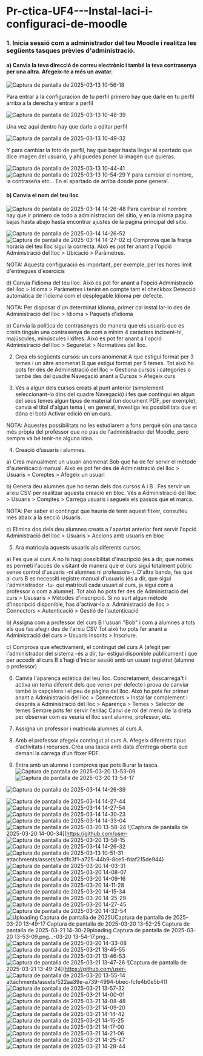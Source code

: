# Pr-ctica-UF4---Instal-laci-i-configuraci-de-moodle

### 1. Inicia sessió com a administrador del teu Moodle i realitza les següents tasques prèvies d'administració.

#### a) Canvia la teva direcció de correu electrònic i també la teva contrasenya per una altra. Afegeix-te a més un avatar. 

![Captura de pantalla de 2025-03-13 10-56-18](https://github.com/user-attachments/assets/21573a02-59c1-4125-b02d-c290129e6acd)

Para entrar a la configuracion de tu perfil primero hay que darle en tu perfil arriba a la derecha y entrar a perfil


![Captura de pantalla de 2025-03-13 10-48-39](https://github.com/user-attachments/assets/5bd513d0-3efe-419b-b705-72fdd85091e3)

Una vez aqui dentro hay que darle a editar perfil


![Captura de pantalla de 2025-03-13 10-49-32](https://github.com/user-attachments/assets/e381697e-ee63-4836-a844-4572911f64f1)

Y para cambiar la foto de perfil, hay que bajar hasta llegar al apartado que dice imagen del usuario, y ahi puedes poner la imagen que quieras.


![Captura de pantalla de 2025-03-13 10-44-41](https://github.com/user-attachments/assets/a0bbaad5-5f22-4401-9cad-5ff88bbcbe4a)
![Captura de pantalla de 2025-03-13 10-54-29](https://github.com/user-attachments/assets/80fc6bee-3f2c-4649-87a2-08bea5054398)
Y para cambiar el nombre, la contraseña etc... En el apartado de arriba donde pone general.

#### b) Canvia el nom del teu lloc 




![Captura de pantalla de 2025-03-14 14-26-48](https://github.com/user-attachments/assets/7861193c-1b80-492c-a096-70099648d42c)
Para cambiar el nombre hay que ir primero de todo a administracion del sitio, y en la misma pagina bajas hasta abajo hasta encontrar ajustes de la pagina principal del sitio.


![Captura de pantalla de 2025-03-14 14-26-52](https://github.com/user-attachments/assets/3b6cf80d-0750-4a18-afde-811bfb975054)
![Captura de pantalla de 2025-03-14 14-27-02](https://github.com/user-attachments/assets/bca77c4b-abeb-4fa1-aa18-b702d583fb5b)
c) Comprova que la franja horària del teu lloc sigui la correcta. Això es pot fer anant a l'opció Administració del lloc > Ubicació > Paràmetres.

NOTA: Aquesta configuració és important, per exemple, per les hores límit d'entregues d'exercicis

d) Canvia l'idioma del teu lloc. Això es pot fer anant a l'opció Administració del lloc > Idioma > Paràmetres i tenint en compte tant el checkbox Detecció automàtica de l'idioma com el desplegable Idioma per defecte.

NOTA: Per disposar d'un determinat idioma, primer cal instal.lar-lo des de Administració del lloc > Idioma > Paquets d'idioma

e) Canvia la política de contrasenyes de manera que els usuaris que es creiïn tinguin una contrasenya de com a mínim 4 caràcters incloent-hi, majúscules, minúscules i xifres. Això es pot fer anant a l'opció Administració del lloc > Seguretat > Normatives del lloc.

2. Crea els següents cursos: un curs anomenat A que estigui format per 3 temes i un altre anomenat B que estigui format per 5 temes. Tot això ho pots fer des de Administració del lloc > Gestiona cursos i categories o també des del quadre Navegació anant a Cursos > Afegeix curs

3. Vés a algun dels cursos creats al punt anterior (simplement seleccionant-lo dins del quadre Navegació) i fes que contingui en algun del seus temes algun tipus de material (un document PDF, per exemple), canvia el títol d'algun tema i, en general, investiga les possibilitats que et dóna el botó Activar edició en un curs.

NOTA: Aquestes possibilitats no les estudiarem a fons perquè són una tasca més pròpia del professor que no pas de l'administrador del Moodle, però sempre va bé tenir-ne alguna idea.

4. Creació d’usuaris i alumnes.

a) Crea manualment un usuari anomenat Bob que ha de fer servir el mètode d'autenticació manual. Això es pot fer des de Administració del lloc > Usuaris > Comptes > Afegeix un usuari

b) Genera deu alumnes que ho seran dels dos cursos A i B . Fes servir un arxiu CSV per realitzar aquesta creació en bloc. Vés a Administració del lloc > Usuaris > Comptes > Carrega usuaris i segueix els passos que et marca.

NOTA: Per saber el contingut que hauria de tenir aquest fitxer, consulteu més abaix a la secció Usuaris.

c) Elimina dos dels deu alumnes creats a l'apartat anterior fent servir l'opció Administració del lloc > Usuaris > Accions amb usuaris en bloc

5. Ara matricula aquests usuaris als diferents cursos.

a) Fes que al curs A no hi hagi possibilitat d'inscripció (és a dir, que només es permeti l'accés de visitant de manera que el curs sigui totalment públic sense control d'usuaris -ni alumnes ni professors-). D'altra banda, fes que al curs B es necessiti registre manual d'usuaris (és a dir, que sigui l'administrador -tu- qui matriculi cada usuari al curs, ja sigui com a professor o com a alumne). Tot això ho pots fer des de Administració del curs > Ususaris > Mètodes d'inscripció. Si no surt algun mètode d'inscripció disponible, has d'activar-lo a: Administració de lloc > Connectors > Autenticació > Gestió de l'autenticació

b) Assigna com a professor del curs B l'usuari "Bob" i com a alumnes a tots els que fas afegir des de l'arxiu CSV Tot això ho pots fer anant a Administració del curs > Usuaris inscrits > Inscriure.

c) Comprova que efectivament, el contingut del curs A (afegit per l'administrador del sistema -és a dir, tu- estigui disponible públicament i que per accedir al curs B s'hagi d'iniciar sessió amb un usuari registrat (alumne o professor)

6. Canvia l'aparença estètica del teu lloc. Concretament, descarrega't i activa un tema diferent dels que venen per defecte i prova de canviar també la capçalera i el peu de pàgina del lloc. Això ho pots fer primer anant a Administració del lloc > Connectors > Instal·lar complement i després a Administració del lloc > Aparença > Temes > Selector de temes Sempre pots fer servir l'enllaç Canvi de rol del menú de la dreta per observar com es veuria el lloc sent alumne, professor, etc.

7. Assigna un professor i matricula alumnes al curs A.

8. Amb el professor afegeix contingut al curs A. Afegeix diferents tipus d’activitats i recursos. Crea una tasca amb data d’entrega oberta que demani la càrrega d’un fitxer PDF.

9. Entra amb un alumne i comprova que pots lliurar la tasca.
![Captura de pantalla de 2025-03-20 13-53-09](https://github.com/user-attachments/assets/107cea47-09fd-4c17-a74c-5ba61cfb3fb5)
![Captura de pantalla de 2025-03-20 13-54-17](https://github.com/user-attachments/assets/444ecc44-e89c-4e1c-9e3f-1eaa8a6dfe25)

![Captura de pantalla de 2025-03-14 14-26-39](https://github.com/user-attachments/assets/a1126660-5971-470d-8697-729b26d295a2)

![Captura de pantalla de 2025-03-14 14-27-44](https://github.com/user-attachments/assets/46287cb4-94ec-4241-aa34-b3af78cc32cd)
![Captura de pantalla de 2025-03-14 14-27-54](https://github.com/user-attachments/assets/b1f03378-36a6-4765-8f9e-20001788474b)
![Captura de pantalla de 2025-03-14 14-30-23](https://github.com/user-attachments/assets/95cec2fa-7597-413d-9324-9d3a6cdbf2de)
![Captura de pantalla de 2025-03-14 14-33-04](https://github.com/user-attachments/assets/aaac356c-969d-43ab-b0c0-044c88653434)
![Captura de pantalla de 2025-03-20 13-58-24](https://github.com/user-attachments/assets/60c6bd2d-e840-41bf-96df-2cf78cc40499)
![Captura de pantalla de 2025-03-20 14-00-34](https://github.com/user-
![Captura de pantalla de 2025-03-20 13-58-15](https://github.com/user-attachments/assets/301ac9ef-d3d2-4b00-b0a9-49adc6060342)
![Captura de pantalla de 2025-03-14 14-26-32](https://github.com/user-attachments/assets/a1073fdf-6ba9-4757-a1df-72be810252a1)
![Captura de pantalla de 2025-03-13 10-51-31](https://github.com/user-attachments/assets/229b61bb-b854-4166-abc4-c344f13c69e9)
attachments/assets/aedfc3f1-a725-44b9-8ce5-fdaf215de944)
![Captura de pantalla de 2025-03-20 14-03-31](https://github.com/user-attachments/assets/6c33699e-d4ab-484f-ad7b-eb52b6cec339)
![Captura de pantalla de 2025-03-20 14-08-07](https://github.com/user-attachments/assets/3182e99f-dd93-4124-9c6c-20dcacb47dc9)
![Captura de pantalla de 2025-03-20 14-09-16](https://github.com/user-attachments/assets/d123f0d4-607d-4ff8-8f5f-1c9468cec122)
![Captura de pantalla de 2025-03-20 14-11-28](https://github.com/user-attachments/assets/7cb2fcc2-f035-47f2-8b49-9b53081bae3c)
![Captura de pantalla de 2025-03-20 14-15-34](https://github.com/user-attachments/assets/be4312f4-5660-49db-8d50-5a0dad9b071e)
![Captura de pantalla de 2025-03-20 14-25-29](https://github.com/user-attachments/assets/a5975b21-12a2-4be8-a9e4-a2ce3d9457a9)
![Captura de pantalla de 2025-03-20 14-27-45](https://github.com/user-attachments/assets/c4a4eec7-0a53-4209-beaa-799d83bc9668)
![Captura de pantalla de 2025-03-20 14-32-54](https://github.com/user-attachments/assets/f9f0e525-c157-43ca-affc-5fd38c41e060)
![Uploading Captura de pantalla de 2025![U![Captura de pantalla de 2025-03-20 13-49-17](https://github.com/user-attachments/assets/3ac05690-e3aa-429d-971d-799143a16476)
![Captura de pantalla de 2025-03-20 13-52-25](https://github.com/user-attachments/assets/c15e7b56-d758-410a-9337-5fef13f92c9d)
![Captura de pantalla de 2025-03-21 14-30-29](https://github.com/user-attachments/assets/cc8a8744-521b-491c-ae48-65be503ba85d)ploading Captura de pantalla de 2025-03-20 13-53-09.png…]()-03-20 13-54-17.png…]()
![Captura de pantalla de 2025-03-20 14-33-08](https://github.com/user-attachments/assets/c8d4deae-aed4-4e16-ae91-24d16b13505c)
![Captura de pantalla de 2025-03-21 13-45-55](https://github.com/user-attachments/assets/a0eee0b0-20ba-4a64-9660-dec415ff592e)
![Captura de pantalla de 2025-03-21 13-46-53](https://github.com/user-attachments/assets/186c9783-93bf-4b24-9170-3effcc07785f)
![Captura de pantalla de 2025-03-21 13-47-26](https://github.com/user-attachments/assets/c4ab1a64-0350-4bd9-aac4-0dab1ac7845d)
![Captura de pantalla de 2025-03-21 13-49-24](https://github.com/user-
![Captura de pantalla de 2025-03-20 13-55-14](https://github.com/user-attachments/assets/0dec5d67-85e5-47a3-bfe8-91b794c56eba)
attachments/assets/522aa39e-a739-4994-bbec-fcfe4b0e5b41)
![Captura de pantalla de 2025-03-21 13-57-32](https://github.com/user-attachments/assets/7ac089a6-f820-4b48-a6ba-43aa1a8fa700)
![Captura de pantalla de 2025-03-21 14-00-01](https://github.com/user-attachments/assets/252f7c1f-d3e6-4548-b9f9-26b447fcf05c)
![Captura de pantalla de 2025-03-21 14-08-48](https://github.com/user-attachments/assets/63f97b7e-68c4-44df-a7e4-a24d2efd3868)
![Captura de pantalla de 2025-03-21 14-09-20](https://github.com/user-attachments/assets/01e1a721-2384-4458-83d7-b70719bf9a75)
![Captura de pantalla de 2025-03-21 14-14-42](https://github.com/user-attachments/assets/0fcc9f8f-9d3f-442a-955a-bd1a1096d1f5)
![Captura de pantalla de 2025-03-21 14-15-25](https://github.com/user-attachments/assets/2415ec21-68b8-4504-85ca-2cd88f42a549)
![Captura de pantalla de 2025-03-21 14-17-00](https://github.com/user-attachments/assets/a0a42d84-b6da-40d7-b12a-0c031d651faa)
![Captura de pantalla de 2025-03-21 14-21-06](https://github.com/user-attachments/assets/aae6c53f-3426-4173-8f5f-6c7595cbf057)
![Captura de pantalla de 2025-03-21 14-25-47](https://github.com/user-attachments/assets/f6472283-fcd7-4aab-8c00-2bdbdac35e05)
![Captura de pantalla de 2025-03-21 14-28-44](https://github.com/user-attachments/assets/204485a7-c6bc-4a9b-afea-a367fdac8718)

